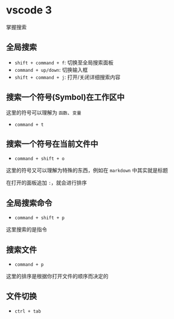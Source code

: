 # vscode 3

掌握搜索

## 全局搜索

- `shift + command + f`: 切换至全局搜索面板
- `command + up/down`: 切换输入框
- `shift + command + j`: 打开/关闭详细搜索内容 

## 搜索一个符号(Symbol)在工作区中

这里的符号可以理解为 `函数`、`变量`

- `command + t`

## 搜索一个符号在当前文件中

- `command + shift + o`

这里的符号又可以理解为特殊的东西，例如在 `markdown` 中其实就是标题

在打开的面板追加 `:`，就会进行排序

## 全局搜索命令

- `command + shift + p`

这里搜索的是指令

## 搜索文件

- `command + p`

这里的排序是根据你打开文件的顺序而决定的

## 文件切换

- `ctrl + tab`